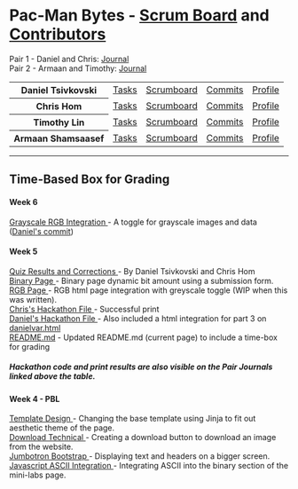 

# Pac-Man Bytes - [Scrum Board](https://github.com/dtsivkovski/flask_portfolio/projects/1) and [Contributors](https://github.com/dtsivkovski/flask_portfolio/graphs/contributors)



Pair 1 - Daniel and Chris: <a href="https://docs.google.com/document/d/1jFLS5jeQhK12o_Rs_DI7AaXEJOB0in9GovtWKdRnumc/edit?usp=sharing">Journal</a>
<br>
Pair 2 - Armaan and Timothy: <a href="https://docs.google.com/document/d/1fukOykiaDJkifCWYpnb9TW87tAL4tNEVolnyMIwroBY/edit?usp=sharing">Journal</a>

<table>
<tr>
<th>Daniel Tsivkovski</th>
<td>
<a href="https://github.com/dtsivkovski/flask_portfolio/issues/assigned/dtsivkovski">Tasks</a>
</td>
<td>
<a href="https://github.com/dtsivkovski/flask_portfolio/projects/1?card_filter_query=assignee%3Adtsivkovski">Scrumboard</a>
</td>
<td>
<a href="https://github.com/dtsivkovski/flask_portfolio/commits?author=dtsivkovski">Commits</a>
</td>
<td>
<a href="https://github.com/dtsivkovski">Profile</a>
</td>
</tr>

<tr>
<th>Chris Hom</th>
<td>
<a href="https://github.com/dtsivkovski/flask_portfolio/issues/assigned/Chom642">Tasks</a>
</td>
<td>
<a href="https://github.com/dtsivkovski/flask_portfolio/projects/1?card_filter_query=assignee%3Achom642">Scrumboard</a>
</td>
<td>
<a href="https://github.com/dtsivkovski/flask_portfolio/commits?author=Chom642">Commits</a>
</td>
<td>
<a href="https://github.com/Chom642">Profile</a>
</td>
</tr>

<tr>
<th>Timothy Lin</th>
<td>
<a href="https://github.com/dtsivkovski/flask_portfolio/issues?q=assignee%3ATimL1n+is%3Aopen">Tasks</a>
</td>
<td>
<a href="https://github.com/dtsivkovski/flask_portfolio/projects/1?card_filter_query=assignee%3Atiml1n">Scrumboard</a>
</td>
<td>
<a href="https://github.com/dtsivkovski/flask_portfolio/commits?author=TimL1n">Commits</a>
</td>
<td>
<a href="https://github.com/TimL1n">Profile</a>
</td>
</tr>

<tr>
<th>Armaan Shamsaasef</th>
<td>
<a href="https://github.com/dtsivkovski/flask_portfolio/issues/assigned/xXAASXx">Tasks</a>
</td>
<td>
<a href="https://github.com/dtsivkovski/flask_portfolio/projects/1?card_filter_query=assignee%3Axxaasxx">Scrumboard</a>
</td>
<td>
<a href="https://github.com/dtsivkovski/flask_portfolio/commits?author=xXAASXx">Commits</a>
</td>
<td>
<a href="https://github.com/xXAASXx">Profile</a>
</td>
</tr>

</table>

-----

## Time-Based Box for Grading

#### Week 6
<p>
<a href="https://github.com/dtsivkovski/flask_portfolio/blob/main/templates/rgb.html"> Grayscale RGB Integration </a> - A toggle for grayscale images and data (<a href="https://github.com/dtsivkovski/PMB-Portfolio/commit/125ebe8c729c54a056fd09ab2c36081c1b3e3218#diff-c572c36df719bfab4b556c2a0204bc30744c1b0340fbe77f0fd280b5ab6d66c3">Daniel's commit<a/>)
</p>

#### Week 5 
<p>
<a href="https://docs.google.com/document/d/1jFLS5jeQhK12o_Rs_DI7AaXEJOB0in9GovtWKdRnumc/edit#bookmark=id.f78a04kz5que"> Quiz Results and Corrections </a> - By Daniel Tsivkovski and Chris Hom
<br>
<a href="https://github.com/dtsivkovski/flask_portfolio/blob/main/templates/binary.html"> Binary Page </a> - Binary page dynamic bit amount using a submission form.
<br>
  <a href="https://github.com/dtsivkovski/flask_portfolio/blob/main/templates/rgb.html"> RGB Page </a> - RGB html page integration with greyscale toggle (WIP when this was written).
<br>
<a href="https://github.com/dtsivkovski/flask_portfolio/blob/main/chrishackathon.py"> Chris's Hackathon File </a> - Successful print
<br>
<a href="https://github.com/dtsivkovski/flask_portfolio/blob/main/danieltesting.py"> Daniel's Hackathon File </a> - Also included a html integration for part 3 on <a href="https://github.com/dtsivkovski/flask_portfolio/blob/main/templates/danielvar.html"> danielvar.html</a>
<br>
<a href="https://github.com/dtsivkovski/flask_portfolio/blob/main/README.md"> README.md</a> - Updated README.md (current page) to include a time-box for grading 
</p>

##### Hackathon code and print results are also visible on the Pair Journals linked above the table.

#### Week 4 - PBL

<p>
<a href="https://github.com/dtsivkovski/flask_portfolio/blob/main/templates/layouts/base.html"> Template Design </a> - Changing the base template using Jinja to fit out aesthetic theme of the page.
<br>
<a href="https://github.com/dtsivkovski/flask_portfolio/blob/main/templates/techtest.html"> Download Technical </a> - Creating a download button to download an image from the website.
<br>
<a href="https://github.com/dtsivkovski/flask_portfolio/blob/main/templates/about-us.html"> Jumbotron Bootstrap </a> - Displaying text and headers on a bigger screen.
<br>
<a href="https://github.com/dtsivkovski/flask_portfolio/blob/main/templates/minilabs.html"> Javascript ASCII Integration </a> - Integrating ASCII into the binary section of the mini-labs page.
</p>



<!-- ALL OF THIS CODE IS COMMENTED OUT TO REDUCE CONFUSION BUT
IT IS HERE IN CASE WE NEED IT IN THE FUTURE
## [Flask Portfolio Starter](https://nighthawkcodingsociety.com/projectsearch/details/Flask%20Portfolio%20Starter)

## Pair 1 - Daniel and Chris

Pair Journal: [Notes](https://docs.google.com/document/d/1jFLS5jeQhK12o_Rs_DI7AaXEJOB0in9GovtWKdRnumc/edit?usp=sharing)  

Daniel Tsivkovski (@dtsivkovski): [Tasks](https://github.com/dtsivkovski/flask_portfolio/issues/assigned/dtsivkovski),
[Scrumboard](https://github.com/dtsivkovski/flask_portfolio/projects/1?card_filter_query=assignee%3Adtsivkovski),
[Commits](https://github.com/dtsivkovski/flask_portfolio/commits?author=dtsivkovski),
[Profile](https://github.com/dtsivkovski)

Chris Hom (@Chom642): [Tasks](https://github.com/dtsivkovski/flask_portfolio/issues/assigned/Chom642),
[Scrumboard](https://github.com/dtsivkovski/flask_portfolio/projects/1?card_filter_query=assignee%3Achom642),
[Commits](https://github.com/dtsivkovski/flask_portfolio/commits?author=Chom642),
[Profile](https://github.com/Chom642)

## Pair 2 - Tim and Armaan

Pair Journal: [Notes](https://docs.google.com/document/d/1fukOykiaDJkifCWYpnb9TW87tAL4tNEVolnyMIwroBY/edit?usp=sharing)

Timothy Lin (@TimL1n): [Tasks](https://github.com/dtsivkovski/flask_portfolio/issues?q=assignee%3ATimL1n+is%3Aopen),
[Scrumboard](https://github.com/dtsivkovski/flask_portfolio/projects/1?card_filter_query=assignee%3Atiml1n),
[Commits](https://github.com/dtsivkovski/flask_portfolio/commits?author=TimL1n),
[Profile](https://github.com/TimL1n)

Armaan Shamsaasef (@xXAASXx): [Tasks](https://github.com/dtsivkovski/flask_portfolio/issues/assigned/xXAASXx),
[Scrumboard](https://github.com/dtsivkovski/flask_portfolio/projects/1?card_filter_query=assignee%3Axxaasxx), 
[Commits](https://github.com/dtsivkovski/flask_portfolio/commits?author=xXAASXx),
[Profile](https://github.com/xXAASXx), 



-----





# PBL 1-2 Table of Contents
## Peer Review Grading
### PBL(Team): 
#### - [Scrum Board](https://github.com/dtsivkovski/flask_portfolio/projects/1): The scrum master has defined all tasks on the scrum board, designer has started creating a wire frame, and technical lead has helped coordinate a brain write where we discussed our animations 
#### - GitHub Assets: Navigators have started testing any new additions, developers have started work on dropdown menu (though integrating the code has been a challenge), and other developers have integrated Greet and Video Journal 0 functionality into a [mini-lab page](https://github.com/dtsivkovski/flask_portfolio/blob/main/templates/greet.html).
#### - [TPT Points](https://padlet.com/amv7668/5dauht31raq9w168) (see Group #6 on the Padlet): The group has created a visual proof-of-concept in the padlet during the TPT and explained the basic idea of the project.

### PBL(Individual): 
Each name has a link to their mini-lab page that will be completed in the future.
- [Daniel](https://github.com/dtsivkovski/flask_portfolio/blob/main/templates/daniel.html) 4/4 points individual, 4/4 points team - Here is my [starter page](https://github.com/dtsivkovski/flask_portfolio/blob/main/templates/daniel.html) as of right now. I have mainly been working on the mini-lab items and the organizational side of things (see the [github commits](https://github.com/dtsivkovski/flask_portfolio/commits/main) page for more detail). Here are my [video notes](https://docs.google.com/document/d/1UUWRIzZNDamJkkeBQQRPgkicyssI-7nxXZHEvshCFeU/edit?usp=sharing) for the collegeboard videos. Finally, my personal work/computer plan is to always bring and use my own laptop with all the proper utilities and tools installed.
- [Timmy](https://github.com/dtsivkovski/flask_portfolio/blob/main/templates/timmy.html) 4/4 points individual, 4/4 points team - Timmy has been mainly planning and envisioning the project. [Here](https://docs.google.com/presentation/d/1S0I6ti23otpBITORbiepFlUCE-R13--DvuZkvMKTQ-Q/edit?usp=sharing) is timmy's concept and his description/idea for the project is written below the peer grading. Timmy's [video notes](https://docs.google.com/document/d/1oc-Rg6rpiqZmCAweALGtEej1AtrMTRSh12mURUh4pTE/edit?usp=sharing). 
- [Armaan](https://github.com/dtsivkovski/flask_portfolio/blob/main/templates/armaan.html) 4/4 points individual, 4/4 points team- Armaan has been working on the [navbar dropdown menu](https://github.com/dtsivkovski/flask_portfolio/blob/main/templates/layouts/navbar.html), here are armaan's [video notes](https://docs.google.com/document/d/1_E-37b3tbgJv0VcAcC7PU_7ytQ2aOs8SGIzu6B8oG5A/edit?usp=sharing). He has been very focused this week on attempting to get the dropdown menu to work.
- [Chris](https://github.com/dtsivkovski/flask_portfolio/blob/main/templates/chris.html) 4/4 points individual, 4/4 points team.- Chris has worked on getting [greet functionality](https://github.com/dtsivkovski/flask_portfolio/blob/main/templates/greet.html) to work on the mini-lab page. He has also organized [brain write](https://docs.google.com/document/d/19p4wA_jviMpx37dnjZIglBBraUFBfghGIdqMk1AFd0s/edit?usp=sharing) times, where we discussed our website so far and ideas for the future. Here are Chris's [video notes](https://docs.google.com/document/d/1_4gal5lYJBBr_z2azGztMHgP4tvW4NGm25VmLYnUVMY/edit?usp=sharing).


### Project Ideation
Form a website that generates a random animal picture on command. Then which you can share through various methods, or learn more about an animal of your choosing.

-----
### Idea
Starter code should be fun and practical.
### Visual thoughts
#### Organize with Bootstrap menu 
#### Add some color and fun through VANTA Visuals (birds, halo, solar, net)
#### Show some practical and fun links (hrefs) like Twitter, Git, Youtube
#### Show project specific links (hrefs) per page

### Implementation progress (August 13th, 2021)
#### Project entry point is main.py, this enables Flask Web App and provides capability to renders templates (HTML files)
#### The main.py is the  Web Server Gateway Interface, essentially it contains a HTTP route and HTML file relationship.  The Python code constructs WSGI relationships for index, kangaroos, walruses, and hawkers.
#### The project structure contains many directories and files.  The template directory (containing html files) and static directory (containing js files) are common standards for HTML coding.  Static files can be pictures and videos, in this project they are mostly javascript backgrounds.
#### WSGI templates: index.html, kangaroos.html, ... are aligned with routes in main.py.
#### Other templates support WSGI templates.  The base.html template contains common Head, Style, Body, Script definitions.  WSGI templates often "include" or "extend" these templates.  This is a way to reuse code.
#### The VANTA javascript statics (backgrounds) are shown and defaulted in base.html (birds), but are block replaced as needed in other templates (solar, net, ...)
#### The Bootstrap Navbar code is in navbar.html. The base.html code includes navbar.html.  The WSGI html files extend base.html files.  This is a process of management and correlation to optimize code management.  For instance, if the menu changes discovery of navbar.html is easy, one change reflects on all WSGI html files. 
#### Jinja2 variables usage is to isolate data and allow redefinitions of attributes in templates.  Observe "{% set variable = %}" syntax for definition and "{{ variable }}" for reference.
#### The base.html uses combination of Bootstrap grid styling and custom CSS styling.  Grid styling in observe with the "<Col-3>" markers.  A Bootstrap Grid has a width of 12, thus four "Col-3" markers could fit on a Grid row.
#### A key purpose of this project is to embed links to other content.  The "href=" definition embeds hyperlinks into the rendered HTML.  The base.html file shows usage of "href={{github}}", the "{{github}}" is a Jinja2 variable.  Jinja2 variables are pre-processed by Python, a variable swap with value, before being sent to the browser.

### IDE management (things that happened beyond plan)
#### Recall on ".gitignore" solution to the pains of temporary files.  Start a ".gitignore" and avoid promoting temporary files to Git, for instance IDE xml files.
#### A project needs to establish a "requirements.txt" to keep track of Python packages used by the project.  This help in other IDEs and Deployment.  IntelliJ has menu Tool -> Sync Python Requirements to start file. 

-->
